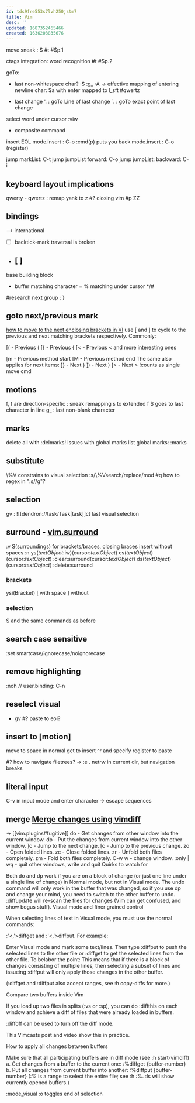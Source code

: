 ```yaml
---
id: tds9fre553s7lvh250jstm7
title: Vim
desc: ''
updated: 1687352465466
created: 1636203835676
---
```


move sneak : $ #t #$p.1

ctags integration: word recognition #t #$p.2


goTo:
- last non-whitespace char?
:$
:g_
:A
-> effective mapping of entering newline char:
$a<enter> with enter mapped to l_sft #qwertz

- last change
'. : goTo Line of last change
`. : goTo exact point of last change

select word under cursor :viw
- composite command

insert EOL
mode.insert : C-o :cmd(p) puts you back
mode.insert : C-o (register)

jump markList: C-t
jump jumpList forward: C-o
jump jumpList: backward: C-i

## keyboard layout implications
qwerty - qwertz : remap yank to z #?
closing vim #p ZZ

## bindings
 \--> international
- [ ] backtick-mark traversal is broken
- ## [ ]

base building block
- buffer
matching character = %
matching under cursor \*/#

#research
next group : }

## goto next/previous mark
[how to move to the next enclosing brackets in VI](https://stackoverflow.com/questions/1509855/how-to-move-to-the-next-enclosing-brackets-in-vi)
use [ and ] to cycle to the previous and next matching brackets respectively. Commonly:

\[( - Previous (
\[{ - Previous {
\[&lt; - Previous &lt;
and more interesting ones

\[m - Previous method start
[M - Previous method end
The same also applies for next items:
]} - Next }
]) - Next )
]> - Next >
!counts as single move cmd

## motions
f, t are direction-specific
: sneak remapping s to extended f
$ goes to last character in line
g\_ : last non-blank character

## marks
delete all with :delmarks!
issues with global marks
list global marks:
:marks

## substitute
\\%V constrains to visual selection
:s/\\%Vsearch/replace/mod
#q how to regex in ":s//g"?

## selection
gv : ![[dendron://task/Task|task]]ct last visual selection

## surround - [vim.surround](https://github.com/tpope/vim-surround)
:v S(surroundings)
  for brackets/braces, closing braces insert without spaces
:n
  ys(_textObject_:iw)(cursor:_textObject_)
  cs(_textObject_)(cursor:_textObject_)
    :clear:surround(cursor:_textObject_)
  ds(_textObject_)(cursor:_textObject_)
    :delete:surround

### brackets
ysi(Bracket)
  [ with space
  ] without

### selection
S and the same commands as before

## search case sensitive
:set smartcase/ignorecase/noignorecase

## remove highlighting
:noh // user.binding: C-n

## reselect visual
- gv
  \#? paste to eol?

## insert to [motion]
move to space in normal
get to insert
^r and specify register to paste

\#? how to navigate filetrees?
\-> :e . netrw in current dir, but navigation breaks

## literal input
C-v in input mode and enter character
\-> escape sequences

## merge [Merge changes using vimdiff](https://stackoverflow.com/questions/27832630/merge-changes-using-vimdiff#answers)

\-> [[vim.plugins#fugitive]]
do - Get changes from other window into the current window.
dp - Put the changes from current window into the other window.
]c - Jump to the next change.
\[c - Jump to the previous change.
zo - Open folded lines.
zc - Close folded lines.
zr - Unfold both files completely.
zm - Fold both files completely.
C-w w - change window.
:only | wq - quit other windows, write and quit
Quirks to watch for

Both do and dp work if you are on a block of change (or just one line under a single line of change) in Normal mode, but not in Visual mode.
The undo command will only work in the buffer that was changed, so if you use dp and change your mind, you need to switch to the other buffer to undo.
:diffupdate will re-scan the files for changes (Vim can get confused, and show bogus stuff).
Visual mode and finer grained control

When selecting lines of text in Visual mode, you must use the normal commands:

:'&lt;,'>diffget and
:'&lt;,'>diffput.
For example:

Enter Visual mode and mark some text/lines.
Then type :diffput to push the selected lines to the other file or :diffget to get the selected lines from the other file.
To belabor the point: This means that if there is a block of changes consisting of multiple lines, then selecting a subset of lines and issueing :diffput will only apply those changes in the other buffer.

(:diffget and :diffput also accept ranges, see :h copy-diffs for more.)

Compare two buffers inside Vim

If you load up two files in splits (:vs or :sp), you can do :diffthis on each window and achieve a diff of files that were already loaded in buffers.

:diffoff can be used to turn off the diff mode.

This Vimcasts post and video show this in practice.

How to apply all changes between buffers

Make sure that all participating buffers are in diff mode (see :h start-vimdiff)
a. Get changes from a buffer to the current one: :%diffget {buffer-number}
b. Put all changes from current buffer into another: :%diffput {buffer-number}
(:% is a range to select the entire file; see :h :%. :ls will show currently opened buffers.)

:mode_visual
:o toggles end of selection